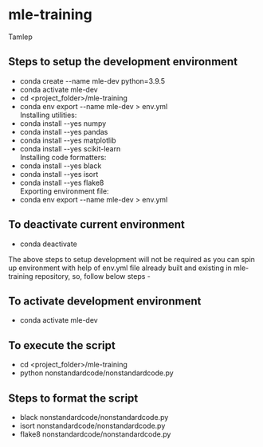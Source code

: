 # mle-training
Tamlep
## Steps to setup the development environment
 - conda create --name mle-dev python=3.9.5
 - conda activate mle-dev
 - cd <project_folder>/mle-training
 - conda env export --name mle-dev > env.yml \
Installing utilities:
 - conda install --yes numpy
 - conda install --yes pandas
 - conda install --yes matplotlib
 - conda install --yes scikit-learn \
Installing code formatters:
 - conda install --yes black
 - conda install --yes isort
 - conda install --yes flake8 \
Exporting environment file:
 - conda env export --name mle-dev > env.yml
## To deactivate current environment
 - conda deactivate

The above steps to setup development will not be required as you can spin up environment with help of env.yml file already built and existing in mle-training repository, so, follow below steps -

## To activate development environment
 - conda activate mle-dev
## To execute the script
 - cd <project_folder>/mle-training
 - python nonstandardcode/nonstandardcode.py

## Steps to format the script
 - black nonstandardcode/nonstandardcode.py
 - isort nonstandardcode/nonstandardcode.py
 - flake8 nonstandardcode/nonstandardcode.py
